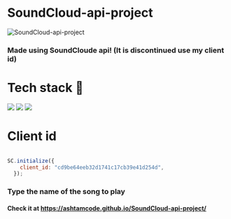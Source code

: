# SoundCloud-api-project
![SoundCloud-api-project](https://socialify.git.ci/Ashtamcode/SoundCloud-api-project/image?forks=1&issues=1&language=1&owner=1&stargazers=1&theme=Dark)

### Made using SoundCloude api! (It is discontinued use my client id)

# Tech stack 📂
<img src='https://img.shields.io/badge/CSS3-1572B6?style=for-the-badge&logo=css3&logoColor=white' />
<img src='https://img.shields.io/badge/HTML5-E34F26?style=for-the-badge&logo=html5&logoColor=white' >
<img src='https://img.shields.io/badge/JavaScript-323330?style=for-the-badge&logo=javascript&logoColor=F7DF1E' />

# Client id

``` javascript

SC.initialize({
    client_id: "cd9be64eeb32d1741c17cb39e41d254d",
  });
  ```
  
 ### Type the name of the song to play
 #### Check it at https://ashtamcode.github.io/SoundCloud-api-project/
